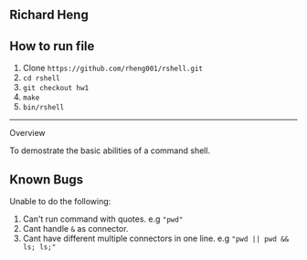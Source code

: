 Richard Heng
---

How to run file
------------

1. Clone `https://github.com/rheng001/rshell.git`
2. `cd rshell`
3. `git checkout hw1`
4. `make`
5. `bin/rshell`

-----
Overview

To demostrate the basic abilities of a command shell. 

Known Bugs
---

Unable to do the following:

1. Can't run command with quotes.
    e.g `"pwd"`
2. Cant handle `&` as connector.
3. Cant have different multiple connectors in one line.
    e.g `"pwd || pwd && ls; ls;"`
